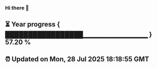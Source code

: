 ### Hi there 👋
⏳ Year progress { █████████████████▁▁▁▁▁▁▁▁▁▁▁▁▁ } 57.20 %
---
⏰ Updated on Mon, 28 Jul 2025 18:18:55 GMT
---
